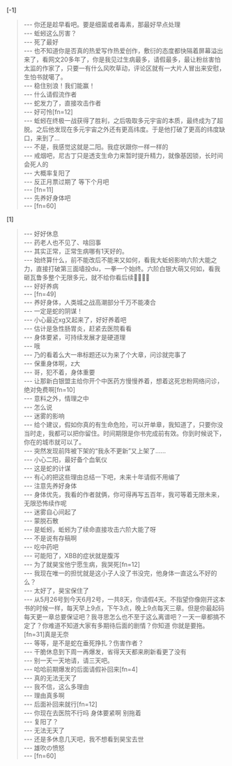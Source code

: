 
[-1] 
>--- 你还是趁早看吧。要是细菌或者毒素，那最好早点处理<br>
>--- 蚯蚓这么厉害？<br>
>--- 死了最好<br>
>--- 也不知道你是否真的热爱写作热爱创作，敷衍的态度都快隔着屏幕溢出来了，看网文20多年了，你是我见过生病最多，请假最多，最让粉丝害怕太监的作家了，只要一有什么风吹草动，评论区就有一大片人冒出来安慰，生怕书就噶了。<br>
>--- 稳住别浪！我们能赢！<br>
>--- 什么请假流作者<br>
>--- 蛇发力了，直接攻击作者<br>
>--- 好可怜[fn=12]<br>
>--- 蚯蚓在终极一战获得了胜利，之后吸取多元宇宙的本质，最终成为了超脱。之后他发现在多元宇宙之外还有更高纬度。于是他打破了更高的纬度缺口，来到了…<br>
>--- 不是，我感觉这就是二阳。我症状跟你一样一样的<br>
>--- 戒烟吧，尼古丁只是透支生命力来暂时提升精力，就像基因锁，长时间会死人的<br>
>--- 大概率复阳了<br>
>--- 反正月票过期了 等下个月吧<br>
>--- [fn=11]<br>
>--- 先养好身体吧<br>
>--- [fn=60]<br>

[1] 
>--- 好好休息<br>
>--- 药老人也不见了、啥回事<br>
>--- 其实正常，正常生病哪有1天好的。<br>
>--- 始终算什么，前不能改后不能来又如何，看我大蚯蚓影响六阶大能之力，直接打破第三面墙投du，一拳一个始终。六阶白银大萌又何如，看我砸瓦鲁多整个无限多元，就不给你看后续🤷🏼‍♂️👻<br>
>--- 好好养病<br>
>--- [fn=49]<br>
>--- 养好身体，人类城之战高潮部分千万不能凑合<br>
>--- 一定是蛇的阴谋！<br>
>--- 小心最近xg又起来了，好好养着吧<br>
>--- 估计是急性肠胃炎，赶紧去医院看看<br>
>--- 身体要紧，可持续发展才是硬道理<br>
>--- 哦<br>
>--- 乃的看着么大一串标题还以为来了个大章，问诊就完事了<br>
>--- 保重身体啊，z大<br>
>--- 哥，犯不着，身体重要<br>
>--- 让那新白银盟主给你开个中医药方慢慢养着，想着这死忠粉网络问诊，绝对免费啊[fn=10]<br>
>--- 意料之外，情理之中<br>
>--- 怎么说<br>
>--- 迷雾的影响<br>
>--- 给个建议，假如你真的有生命危险，可以开单章，我知道了，只要你没当时走，我都可以把你留住。时间期限是你书完成前有效。你到时候说下，你在的城市就可以了。<br>
>--- 突然发现前阵被下架的“我永不更新”又上架了……<br>
>--- 小心二阳，最好备个血氧仪<br>
>--- 这是蛇的计谋<br>
>--- 有心的把这些理由总结一下吧，未来十年请假不用编了<br>
>--- 注意先养好身体<br>
>--- 身体优先，我看的作者就俩，你可得再写五百年，我可等着无限未来，无限恐怖续作呢<br>
>--- 迷雾自心间起了<br>
>--- 蒙脱石散<br>
>--- 是蚯蚓，蚯蚓为了续命直接攻击六阶大能了呀<br>
>--- 不是说有存稿啊<br>
>--- 吃中药吧<br>
>--- 可能阳了，XBB的症状就是腹泻<br>
>--- 为了就昊宝他宁愿生病，我哭死[fn=12]<br>
>--- 我现在唯一的担忧就是这小子人没了书没完，他身体一直这么不好的么？<br>
>--- 太好了，昊宝保住了<br>
>--- 从5月26号到今天6月2号，一共8天，你请假4天。不指望你像刚开这本书的时候一样，每天早上9点，下午3点，晚上9点每天三章。但是你最起码每天更一章总要保证吧？我寻思怎么也不至于这么离谱吧？一天一章都搞不定了？你难道不知道大家有多期待后面的剧情？你知道 你就是要拖。[fn=31]真是无奈<br>
>--- 等等，是不是蛇在垂死挣扎？伤害作者？<br>
>--- 干脆休息到下周一再爆发，省得天天都来刷新看更了没有<br>
>--- 别一天一天地请，请三天吧。<br>
>--- 哈哈前期爆发的后面请假补回来[fn=4]<br>
>--- 真的无法无天了<br>
>--- 我不信，这么多理由<br>
>--- 理由真多啊<br>
>--- 后面补回来就行[fn=12]<br>
>--- 你现在去医院不行吗  身体要紧啊 别拖着<br>
>--- 复阳了？<br>
>--- 无法无天了<br>
>--- 还是多休息几天吧，我不想看到昊宝去世<br>
>--- 雄吹の愤怒<br>
>--- [fn=60]<br>
